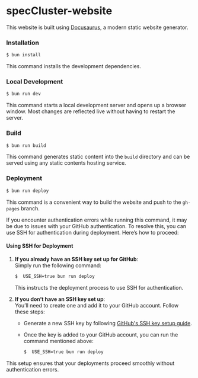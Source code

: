 # specCluster-website

This website is built using [Docusaurus](https://docusaurus.io/), a modern static website generator.

### Installation

```sh
$ bun install
```

This command installs the development dependencies.

### Local Development

```sh
$ bun run dev
```

This command starts a local development server and opens up a browser window. Most changes are reflected live without having to restart the server.

### Build

```sh
$ bun run build
```

This command generates static content into the `build` directory and can be served using any static contents hosting service.

### Deployment

```sh
$ bun run deploy
```

This command is a convenient way to build the website and push to the `gh-pages` branch.

If you encounter authentication errors while running this command, it may be due to issues with your GitHub authentication. To resolve this, you can use SSH for authentication during deployment. Here’s how to proceed:

#### Using SSH for Deployment

1. **If you already have an SSH key set up for GitHub**:  
   Simply run the following command:  

   ```sh
   $  USE_SSH=true bun run deploy
   ```

   This instructs the deployment process to use SSH for authentication.

2. **If you don’t have an SSH key set up**:  
   You’ll need to create one and add it to your GitHub account. Follow these steps:

   - Generate a new SSH key by following [GitHub's SSH key setup guide](https://docs.github.com/en/authentication/connecting-to-github-with-ssh).  
   - Once the key is added to your GitHub account, you can run the command mentioned above:  

     ```sh
     $  USE_SSH=true bun run deploy
     ```

This setup ensures that your deployments proceed smoothly without authentication errors.